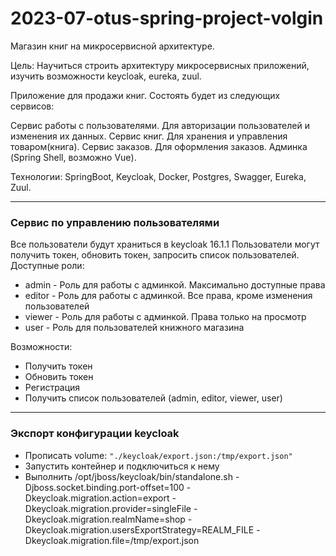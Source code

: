 # 2023-07-otus-spring-project-volgin

Магазин книг на микросервисной архитектуре.

Цель: Научиться строить архитектуру микросервисных приложений, изучить возможности keycloak, eureka, zuul.

Приложение для продажи книг.
Состоять будет из следующих сервисов:

Сервис работы с пользователями. Для авторизации пользователей и изменения их данных.
Сервис книг. Для хранения и управления товаром(книга).
Сервис заказов. Для оформления заказов.
Админка (Spring Shell, возможно Vue).

Технологии:
SpringBoot, Keycloak, Docker, Postgres, Swagger, Eureka, Zuul.

----------------------------------------------------------------------------------------------------------
### Сервис по управлению пользователями
Все пользователи будут храниться в keycloak 16.1.1
Пользователи могут получить токен, обновить токен, запросить список пользователей.
Доступные роли:
- admin - Роль для работы с админкой. Максимально доступные права
- editor - Роль для работы с админкой. Все права, кроме изменения пользователей
- viewer - Роль для работы с админкой. Права только на просмотр
- user - Роль для пользователей книжного магазина

Возможности:
- Получить токен
- Обновить токен
- Регистрация
- Получить список пользователей (admin, editor, viewer, user)

----------------------------------------------------------------------------------------------------------
### Экспорт конфигурации keycloak
- Прописать volume: `"./keycloak/export.json:/tmp/export.json"`
- Запустить контейнер и подключиться к нему
- Выполнить /opt/jboss/keycloak/bin/standalone.sh -Djboss.socket.binding.port-offset=100 -Dkeycloak.migration.action=export -Dkeycloak.migration.provider=singleFile -Dkeycloak.migration.realmName=shop -Dkeycloak.migration.usersExportStrategy=REALM_FILE -Dkeycloak.migration.file=/tmp/export.json
